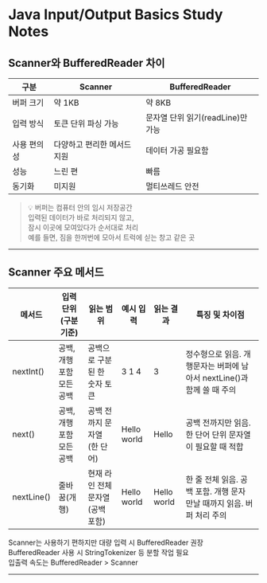 # Java Input/Output Basics Study Notes
## Scanner와 BufferedReader 차이

| 구분 | Scanner | BufferedReader |
|---|---|---|
| 버퍼 크기 | 약 1KB | 약 8KB |
| 입력 방식 | 토큰 단위 파싱 가능 | 문자열 단위 읽기(readLine)만 가능 |
| 사용 편의성 | 다양하고 편리한 메서드 지원 | 데이터 가공 필요함 |
| 성능 | 느린 편 | 빠름 |
| 동기화 | 미지원 | 멀티쓰레드 안전 |

> 💡 버퍼는 컴퓨터 안의 임시 저장공간  
> 입력된 데이터가 바로 처리되지 않고,   
> 잠시 이곳에 모여있다가 순서대로 처리   
> 예를 들면, 짐을 한꺼번에 모아서 트럭에 싣는 창고 같은 곳

---  

## Scanner 주요 메서드

| 메서드    | 입력 단위 (구분 기준)       | 읽는 범위               | 예시 입력        | 읽는 결과      | 특징 및 차이점                                      |
|-----------|-------------------------|---------------------|--------------|------------|-----------------------------------------------|
| nextInt() | 공백, 개행 포함 모든 공백      | 공백으로 구분된 한 숫자 토큰  | 3 1 4         | 3           | 정수형으로 읽음. 개행문자는 버퍼에 남아서 nextLine()과 함께 쓸 때 주의 |
| next()    | 공백, 개행 포함 모든 공백      | 공백 전까지 문자열 (한 단어)   | Hello world   | Hello       | 공백 전까지만 읽음. 한 단어 단위 문자열이 필요할 때 적합             |
| nextLine()| 줄바꿈(개행)                 | 현재 라인 전체 문자열 (공백 포함)| Hello world   | Hello world | 한 줄 전체 읽음. 공백 포함. 개행 문자 만날 때까지 읽음. 버퍼 처리 주의   |

Scanner는 사용하기 편하지만 대량 입력 시 BufferedReader 권장  
BufferedReader 사용 시 StringTokenizer 등 분할 작업 필요  
입출력 속도는 BufferedReader > Scanner

---  
